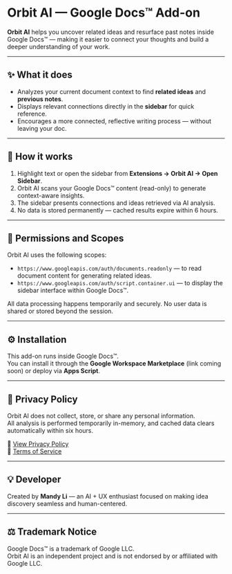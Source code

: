 # Orbit AI — Google Docs™ Add-on

**Orbit AI** helps you uncover related ideas and resurface past notes inside Google Docs™ — making it easier to connect your thoughts and build a deeper understanding of your work.

---

## ✨ What it does
- Analyzes your current document context to find **related ideas** and **previous notes**.
- Displays relevant connections directly in the **sidebar** for quick reference.
- Encourages a more connected, reflective writing process — without leaving your doc.

---

## 🧩 How it works
1. Highlight text or open the sidebar from **Extensions → Orbit AI → Open Sidebar**.  
2. Orbit AI scans your Google Docs™ content (read-only) to generate context-aware insights.  
3. The sidebar presents connections and ideas retrieved via AI analysis.  
4. No data is stored permanently — cached results expire within 6 hours.

---

## 🔐 Permissions and Scopes
Orbit AI uses the following scopes:
- `https://www.googleapis.com/auth/documents.readonly` — to read document content for generating related ideas.  
- `https://www.googleapis.com/auth/script.container.ui` — to display the sidebar interface within Google Docs™.  

All data processing happens temporarily and securely. No user data is shared or stored beyond the session.

---

## ⚙️ Installation
This add-on runs inside Google Docs™.  
You can install it through the **Google Workspace Marketplace** (link coming soon) or deploy via **Apps Script**.

---

## 🧾 Privacy Policy
Orbit AI does not collect, store, or share any personal information.  
All analysis is performed temporarily in-memory, and cached data clears automatically within six hours.  

📄 [View Privacy Policy](https://docs.google.com/document/d/16BpwY2_UE4KyeYCWF2cfQOnEfWO-ciZbEIoWL4-ACdw/edit?usp=sharing)  
📘 [Terms of Service]([https://yourdomain.com/terms](https://docs.google.com/document/d/1Q6_fVKNK29CCM5lJsT55j-Hr7BM9ozBpvdykF8ov8qc/edit?usp=sharing))

---

## 💡 Developer
Created by **Mandy Li** — an AI + UX enthusiast focused on making idea discovery seamless and human-centered.

---

## ⚖️ Trademark Notice
Google Docs™ is a trademark of Google LLC.  
Orbit AI is an independent project and is not endorsed by or affiliated with Google LLC.
